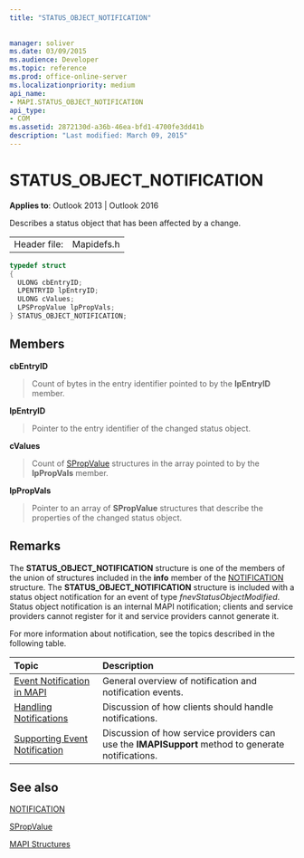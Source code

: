 ```yaml
---
title: "STATUS_OBJECT_NOTIFICATION"
 
 
manager: soliver
ms.date: 03/09/2015
ms.audience: Developer
ms.topic: reference
ms.prod: office-online-server
ms.localizationpriority: medium
api_name:
- MAPI.STATUS_OBJECT_NOTIFICATION
api_type:
- COM
ms.assetid: 2872130d-a36b-46ea-bfd1-4700fe3dd41b
description: "Last modified: March 09, 2015"
---
```


# STATUS_OBJECT_NOTIFICATION

  
  
**Applies to**: Outlook 2013 | Outlook 2016 
  
Describes a status object that has been affected by a change. 
  
|||
|:-----|:-----|
|Header file:  <br/> |Mapidefs.h  <br/> |
   
```cpp
typedef struct
{
  ULONG cbEntryID;
  LPENTRYID lpEntryID;
  ULONG cValues;
  LPSPropValue lpPropVals;
} STATUS_OBJECT_NOTIFICATION;

```

## Members

 **cbEntryID**
  
> Count of bytes in the entry identifier pointed to by the **lpEntryID** member. 
    
 **lpEntryID**
  
> Pointer to the entry identifier of the changed status object.
    
 **cValues**
  
> Count of [SPropValue](spropvalue.md) structures in the array pointed to by the **lpPropVals** member. 
    
 **lpPropVals**
  
> Pointer to an array of **SPropValue** structures that describe the properties of the changed status object. 
    
## Remarks

The **STATUS_OBJECT_NOTIFICATION** structure is one of the members of the union of structures included in the **info** member of the [NOTIFICATION](notification.md) structure. The **STATUS_OBJECT_NOTIFICATION** structure is included with a status object notification for an event of type  _fnevStatusObjectModified_. Status object notification is an internal MAPI notification; clients and service providers cannot register for it and service providers cannot generate it.
  
For more information about notification, see the topics described in the following table.
  
|**Topic**|**Description**|
|:-----|:-----|
|[Event Notification in MAPI](event-notification-in-mapi.md) <br/> |General overview of notification and notification events.  <br/> |
|[Handling Notifications](handling-notifications.md) <br/> |Discussion of how clients should handle notifications.  <br/> |
|[Supporting Event Notification](supporting-event-notification.md) <br/> |Discussion of how service providers can use the **IMAPISupport** method to generate notifications.  <br/> |
   
## See also



[NOTIFICATION](notification.md)
  
[SPropValue](spropvalue.md)


[MAPI Structures](mapi-structures.md)

